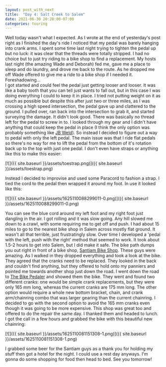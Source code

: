 ```yaml
---
layout: post_with_next
title:  "Day 4: Salt Creek to Salem"
date: 2021-06-30 20:28:00-07:00
categories: touring
---
```

Well today wasn't what I expected. As I wrote at the end of yesterday's post right as I finished the day's ride I noticed that my pedal was barely hanging into crank arms. I spent some time last night trying to tighten the pedal up but no luck: it was clear that the threads were totally stripped. I had no choice but to just try riding to a bike shop to find a replacement. My hosts last night (the amazing Wade and Deborah) fed me, gave me a place to sleep and do laundry, and drove me back to the route. As he dropped me off Wade offered to give me a ride to a bike shop if I needed it. Foreshadowing...  
I got started and could feel the pedal just getting looser and looser. It was like a baby tooth that you can tell just wants to fall out, but in this case I was doing everything I could to keep it in place. I tried not putting weight on it as much as possible but despite this after just two or three miles, as I was crossing a high speed intersection, the pedal gave up and clattered to the ground. I pulled over, ran back into the intersection to grab it, and started surveying the damage. It didn't look good. There was basically no thread left for the pedal to screw in to. I looked through my gear and I didn't have anything that could keep the pedal in place (I think the only option was probably something like [JB Weld](https://www.jbweld.com/)). So instead I decided to figure out a way to pedal with only the left pedal. The main issue was that I ride flat pedals so there's no way for me to lift the pedal from the bottom of it's rotation back up to the top with just one pedal. I don't even have straps or anything like this to make this easier:  

[![]({{ site.baseurl }}/assets/toestrap.png)]({{ site.baseurl }}/assets/toestrap.png)

Instead I decided to improvise and used some Paracord to fashion a strap. I tied the cord to the pedal then wrapped it around my foot. In use it looked like this:  

[![]({{ site.baseurl }}/assets/1625110088299011-0.png)]({{ site.baseurl }}/assets/1625110088299011-0.png)
  
You can see the blue cord around my left foot and my right foot just dangling in the air. I got rolling and it was slow going. Any hill slowed me down to a crawl, with some requiring me to get off and push. I had about 15 miles to go to the nearest bike shop in Salem across mostly flat ground. It wasn't all that terrible, just frustratingly slow. Over time I developed a 'pedal with the left, push with the right' method that seemed to work. It took about 1.5-2 hours to get into Salem, but I did make it safe. The bike path dumps you out right in front of a bike shop, [Santiam Bike Shop](https://santiambicycle.com/). These guys were amazing. As I walked in they dropped everything and took a look at the bike. They agreed that the cranks need to be replaced. They looked in the back and couldn't find anything, but they offered to hold onto my panniers and pointed me towards another shop just down the road. I went down the road to [The Bike Pedaler](http://www.bikepeddler.com/) and showed them the bike. They went and found two different cranks: one would be simple crank replacements, but they were only 165 mm long, whereas the current cranks are 175 mm long. The other option would require a whole new bottom bracket, chain, and crank arm/chainring combo that was larger gearing than the current chainring. I decided to go with the second option to avoid the 165 mm cranks even though it was going to be more expensive. This shop was great too and offered to do the repair the same day. I thanked them and headed to lunch.  
I got the call in a few hours and grabbed the bike with this beautiful new chainring:  

[![]({{ site.baseurl }}/assets/1625110081151308-1.png)]({{ site.baseurl }}/assets/1625110081151308-1.png)
  
I grabbed some beer for the Santiam guys as a thank you for holding my stuff then got a hotel for the night. I could use a rest day anyways. I'm gonna do some shopping for food then head to bed. See you tomorrow!
